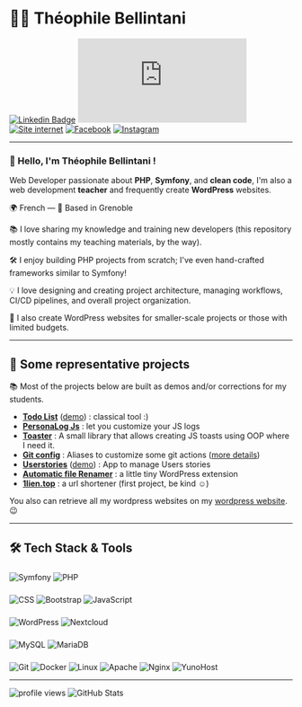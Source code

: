 # 👨‍💻 Théophile Bellintani

[![Linkedin Badge](https://custom-icon-badges.demolab.com/badge/LinkedIn-0A66C2?logo=linkedin-white&logoColor=fff&link=https://www.linkedin.com/in/theophile-bellintani/)](https://www.linkedin.com/in/theophile-bellintani/)
[![email Badge](https://img.shields.io/badge/-M'écrire-c14438?logo=minutemailer&logoColor=white&link=mailto:lubna.altungi@gmail.com)](mailto:contact@unsiteavous.fr)
[![Site internet](https://img.shields.io/badge/unsiteavous.fr-21759B.svg?logo=wordpress&logoColor=white&link=https://unsiteavous.fr)](https://unsiteavous.fr)
[![Facebook](https://img.shields.io/badge/Facebook-0861F2.svg?logo=facebook&logoColor=white&link=https://www.facebook.com/unsiteavous)](https://www.facebook.com/unsiteavous)
[![Instagram](https://img.shields.io/badge/Instagram-FC009B.svg?logo=instagram&logoColor=white&link=https://www.instagram.com/unsiteavous/)](https://www.instagram.com/unsiteavous/)


---

### 👋 Hello, I'm Théophile Bellintani !

Web Developer passionate about **PHP**, **Symfony**, and **clean code**, I'm also a web development **teacher** and frequently create **WordPress** websites.

🌍 French — 📍 Based in Grenoble

📚 I love sharing my knowledge and training new developers (this repository mostly contains my teaching materials, by the way).

🛠️ I enjoy building PHP projects from scratch; I've even hand-crafted frameworks similar to Symfony!

💡 I love designing and creating project architecture, managing workflows, CI/CD pipelines, and overall project organization.

🌱 I also create WordPress websites for smaller-scale projects or those with limited budgets.

---
## 🌟 Some representative projects
📚 Most of the projects below are built as demos and/or corrections for my students.
- [**Todo List**](https://gitlab.com/unsiteavous/todo-liste) ([demo](https://todo-liste-simplon.netlify.app/)) : classical tool :)
- [**PersonaLog Js**](https://gitlab.com/unsiteavous/personalogjs) : let you customize your JS logs
- [**Toaster**](https://gitlab.com/unsiteavous/toasteur) : A small library that allows creating JS toasts using OOP where I need it.
- [**Git config**](https://gitlab.com/unsiteavous/gitconfig) : Aliases to customize some git actions ([more details](https://unsiteavous.fr/astuces/creer-et-gerer-des-alias-git-mes-meilleurs-alias/))
- [**Userstories**](https://git.captp.fr/theophile/userstories) ([demo](https://userstorymanager.unsiteavous.fr/)) : App to manage Users stories
- [**Automatic file Renamer**](https://wordpress.org/plugins/automatic-file-renamer/) : a little tiny WordPress extension
- [**1lien.top**](https://1lien.top/) : a url shortener (first project, be kind ☺️)

You also can retrieve all my wordpress websites on my [wordpress website](https://unsiteavous.fr/). 😉


---

## 🛠️ Tech Stack & Tools

###
![Symfony](https://img.shields.io/badge/Symfony-000000?logo=symfony&logoColor=white)
![PHP](https://img.shields.io/badge/PHP-777BB4?logo=php&logoColor=white)

###
![CSS](https://img.shields.io/badge/CSS-1572B6?logo=css3&logoColor=fff)
![Bootstrap](https://img.shields.io/badge/Bootstrap-563D7C?logo=bootstrap&logoColor=white)
![JavaScript](https://img.shields.io/badge/JavaScript-F7DF1E?logo=javascript&logoColor=000)
<!-- ![Vue.js](https://img.shields.io/badge/Vue.js-4FC08D?logo=vuedotjs&logoColor=fff) -->
<!-- ![React](https://img.shields.io/badge/React-%2320232a.svg?logo=react&logoColor=%2361DAFB) -->

###
![WordPress](https://img.shields.io/badge/WordPress-21759B?logo=wordpress)
![Nextcloud](https://img.shields.io/badge/NextCloud-0078C4?logo=nextcloud)

###
![MySQL](https://img.shields.io/badge/MySQL-4479A1?logo=mysql&logoColor=fff)
![MariaDB](https://img.shields.io/badge/MariaDB-003545?logo=mariadb&logoColor=white)

###
![Git](https://img.shields.io/badge/Git-F05032?logo=git&logoColor=fff)
![Docker](https://img.shields.io/badge/Docker-2496ED?logo=docker&logoColor=fff)
![Linux](https://img.shields.io/badge/Linux-FCC624?logo=linux&logoColor=black)
![Apache](https://img.shields.io/badge/Apache-D22128?logo=apache)
![Nginx](https://img.shields.io/badge/Nginx-009639?logo=nginx)
![YunoHost](https://img.shields.io/badge/YunoHost-000000?logo=yunohost)

---

  <img src="https://komarev.com/ghpvc/?username=unsiteavous&label=Profile views&color=blueviolet&style=flat" alt="profile views" />

  <img src="https://github-readme-stats.vercel.app/api?username=unsiteavous&show_icons=true&locale=fr" alt="GitHub Stats" />

